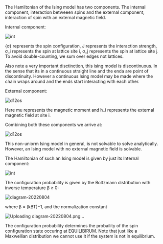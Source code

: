 The Hamiltonian of the Ising model has two components. The internal component, interaction betweeen spins and the external component, interaction of spin with an external magnetic field. 


Internal component:



![int](https://user-images.githubusercontent.com/65448559/182865639-f954a395-1e0b-4a62-837c-afab031a7bb7.png)


{σ} represents the spin configuration, J represents the interaction strength, σ_i represents the spin at lattice site i, σ_j represents the spin at lattice site j. To avoid double-counting, we sum over edges not lattices.

Also note a very important disctinction, this ising model is discontinuous. In the sense that its in a continuous straight line and the enda are point of discontinuity. However a continuous Ising model may be made where the chain wraps around and the ends start interacting with each other.

External component:

![d12os](https://user-images.githubusercontent.com/65448559/182869125-e0ec8d47-e849-4af9-90b6-d1b303483fa0.png)

Here mu represents the magnetic moment and h_i represents the external magnetic field at site i.

Combining both these components we arrive at:

![d12os](https://user-images.githubusercontent.com/65448559/182871473-a509db58-1c0c-463e-bbfe-cc8cf213d973.png)


This non-uniorm Ising model in general, is not solvable to solve analytically. However, an Ising model with no external magnetic field is solvable.

The Hamiltonian of such an Ising model is given by just its Internal component:

![int](https://user-images.githubusercontent.com/65448559/182865639-f954a395-1e0b-4a62-837c-afab031a7bb7.png)



The configuration probability is given by the Boltzmann distribution with inverse temperature β ≥ 0:


![diagram-20220804](https://user-images.githubusercontent.com/65448559/182872071-6ea05596-f3ae-48c3-abde-c42465cbb869.png)

where β = (kBT)−1, and the normalization constant

![Uploading diagram-20220804.png…]()


The configuration probability determines the probaility of the spin configuration state occuring at EQUILIBIRUM. Note that just like a Maxwellian distribution we cannot use it if the system is not in equilibrium.





